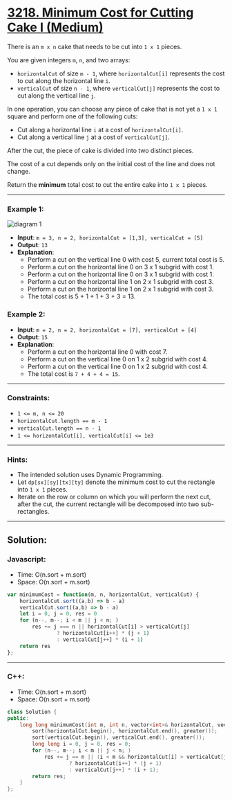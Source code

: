 # [3218. Minimum Cost for Cutting Cake I (Medium)](https://leetcode.com/problems/minimum-cost-for-cutting-cake-i/)

There is an `m x n` cake that needs to be cut into `1 x 1` pieces.

You are given integers `m`, `n`, and two arrays:
-    `horizontalCut` of size `m - 1`, where `horizontalCut[i]` represents the cost to cut along the horizontal line `i`.
-    `verticalCut` of size `n - 1`, where `verticalCut[j]` represents the cost to cut along the vertical line `j`.

In one operation, you can choose any piece of cake that is not yet a `1 x 1` square and perform one of the following cuts:
-    Cut along a horizontal line `i` at a cost of `horizontalCut[i]`.
-    Cut along a vertical line `j` at a cost of `verticalCut[j]`.

After the cut, the piece of cake is divided into two distinct pieces.

The cost of a cut depends only on the initial cost of the line and does not change.

Return the **minimum** total cost to cut the entire cake into `1 x 1` pieces.

---
### Example 1:
![diagram 1](https://assets.leetcode.com/uploads/2024/06/04/ezgifcom-animated-gif-maker-1.gif)
- **Input**: `m = 3, n = 2, horizontalCut = [1,3], verticalCut = [5]`
- **Output**: `13`
- **Explanation**:
  -    Perform a cut on the vertical line 0 with cost 5, current total cost is 5.
  -    Perform a cut on the horizontal line 0 on 3 x 1 subgrid with cost 1.
  -    Perform a cut on the horizontal line 0 on 3 x 1 subgrid with cost 1.
  -    Perform a cut on the horizontal line 1 on 2 x 1 subgrid with cost 3.
  -    Perform a cut on the horizontal line 1 on 2 x 1 subgrid with cost 3.
  -    The total cost is 5 + 1 + 1 + 3 + 3 = 13.

### Example 2:
- **Input**: `m = 2, n = 2, horizontalCut = [7], verticalCut = [4]`
- **Output**: `15`
- **Explanation**:
  -    Perform a cut on the horizontal line 0 with cost 7.
  -    Perform a cut on the vertical line 0 on 1 x 2 subgrid with cost 4.
  -    Perform a cut on the vertical line 0 on 1 x 2 subgrid with cost 4.
  -    The total cost is `7 + 4 + 4 = 15`.

---
### Constraints:
-    `1 <= m, n <= 20`
-    `horizontalCut.length == m - 1`
-    `verticalCut.length == n - 1`
-    `1 <= horizontalCut[i], verticalCut[i] <= 1e3`

---
### Hints:
 - The intended solution uses Dynamic Programming.
 - Let `dp[sx][sy][tx][ty]` denote the minimum cost to cut the rectangle into `1 x 1` pieces.
 - Iterate on the row or column on which you will perform the next cut, after the cut, the current rectangle will be decomposed into two sub-rectangles.

---
## Solution:
### Javascript:
- Time: O(n.sort + m.sort)
- Space: O(n.sort + m.sort)

```js
var minimumCost = function(m, n, horizontalCut, verticalCut) {
    horizontalCut.sort((a,b) => b - a)
    verticalCut.sort((a,b) => b - a)
    let i = 0, j = 0, res = 0
    for (n--, m--; i < m || j < n; )
        res += j === n || horizontalCut[i] > verticalCut[j]
                ? horizontalCut[i++] * (j + 1)
                : verticalCut[j++] * (i + 1)
    return res    
};
```

---
### C++:
- Time: O(n.sort + m.sort)
- Space: O(n.sort + m.sort)

```cpp
class Solution {
public:
    long long minimumCost(int m, int n, vector<int>& horizontalCut, vector<int>& verticalCut) {
        sort(horizontalCut.begin(), horizontalCut.end(), greater());
        sort(verticalCut.begin(), verticalCut.end(), greater());
        long long i = 0, j = 0, res = 0;
        for (n--, m--; i < m || j < n; ) 
            res += j == n || (i < m && horizontalCut[i] > verticalCut[j])
                    ? horizontalCut[i++] * (j + 1) 
                    : verticalCut[j++] * (i + 1);
        return res;
    }
};
```
